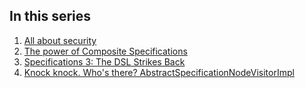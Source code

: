 In this series
--------------

1. [All about security](All-about-security)
2. [The power of Composite Specifications](Composite-specifications)
3. [Specifications 3: The DSL Strikes Back](Specifications-dsl)
4. [Knock knock. Who's there? AbstractSpecificationNodeVisitorImpl](Specification-visitor)
